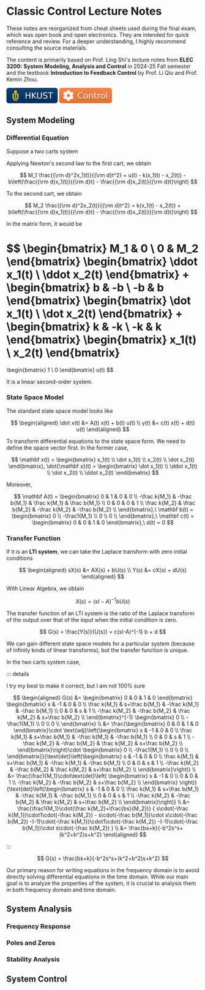 # Classic Control Lecture Notes

These notes are reorganized from cheat sheets used during the final exam, which was open book and open electronics. They are intended for quick reference and review. For a deeper understanding, I highly recommend consulting the source materials.

<CenteredImg src="https://feedback.hkust.edu.hk/resources/image/_book-cover.png" />

The content is primarily based on Prof. Ling Shi's lecture notes from **ELEC 3200: System Modeling, Analysis and Control** in 2024-25 Fall semester and the textbook **Introduction to Feedback Control** by Prof. Li Qiu and Prof. Kemin Zhou.

<Badges>
    <img src="/public/tags/hkust.svg">
    <img src="/public/tags/control.svg">
</Badges>

## System Modeling

### Differential Equation

Suppose a two carts system

<CenteredImg src="https://www.researchgate.net/publication/3478143/figure/fig1/AS:394705897574404@1471116627491/Two-mass-spring-damper-system.png" width=60% />

Applying Newton's second law to the first cart, we obtain

$$
M_1 \frac{{\rm d}^2x_1(t)}{{\rm d}t^2} = u(t) - k(x_1(t) - x_2(t)) - b\left(\frac{{\rm d}x_1(t)}{{\rm d}t} - \frac{{\rm d}x_2(t)}{{\rm d}t}\right)
$$

To the second cart, we obtain

$$
M_2 \frac{{\rm d}^2x_2(t)}{{\rm d}t^2} = k(x_1(t) - x_2(t)) + b\left(\frac{{\rm d}x_1(t)}{{\rm d}t} - \frac{{\rm d}x_2(t)}{{\rm d}t}\right)
$$

In the matrix form, it would be

$$
\begin{bmatrix}
M_1 & 0 \\ 0 & M_2
\end{bmatrix}
\begin{bmatrix}
\ddot x_1(t) \\ \ddot x_2(t)
\end{bmatrix}
+
\begin{bmatrix}
b & -b \\ -b & b
\end{bmatrix}
\begin{bmatrix}
\dot x_1(t) \\ \dot x_2(t)
\end{bmatrix}
+
\begin{bmatrix}
k & -k \\ -k & k
\end{bmatrix}
\begin{bmatrix}
x_1(t) \\ x_2(t)
\end{bmatrix}
=
\begin{bmatrix}
1 \\ 0
\end{bmatrix}
u(t)
$$

It is a linear second-order system.

### State Space Model

The standard state space model looks like

$$
\begin{aligned}
\dot x(t) &= A(t) x(t) + b(t) u(t) \\
y(t) &= c(t) x(t) + d(t) u(t)
\end{aligned}
$$

To transform differential equations to the state space form. We need to define the space vector first. In the former case,

$$
\mathbf x(t) = \begin{bmatrix}
x_1(t) \\ \dot x_1(t) \\ x_2(t) \\ \dot x_2(t)
\end{bmatrix},
\dot{\mathbf x}(t) = \begin{bmatrix}
\dot x_1(t) \\ \ddot x_1(t) \\ \dot x_2(t) \\ \ddot x_2(t)
\end{bmatrix}
$$

Moreover,

$$
\mathbf A(t) = \begin{bmatrix}
0 & 1 & 0 & 0 \\
-\frac k{M_1} & -\frac b{M_1} & \frac k{M_1} & \frac b{M_1} \\
0 & 0 & 0 & 1 \\
\frac k{M_2} & \frac b{M_2} & -\frac k{M_2} & -\frac b{M_2} \\
\end{bmatrix},\
\mathbf b(t) = \begin{bmatrix}
0 \\ -\frac1{M_1} \\ 0 \\ 0 \\
\end{bmatrix},\
\mathbf c(t) = \begin{bmatrix}
0 & 0 & 1 & 0
\end{bmatrix},\
d(t) = 0
$$

### Transfer Function

If it is an **LTI system**, we can take the Laplace transform with zero initial conditions

$$
\begin{aligned}
sX(s) &= AX(s) + bU(s) \\
Y(s) &= cX(s) + dU(s)
\end{aligned}
$$

With Linear Algebra, we obtain

$$
X(s) = (sI-A)^{-1} b U(s)
$$

The transfer function of an LTI system is the ratio of the Laplace transform of the output over that of the input when the initial condition is zero.

$$
G(s) = \frac{Y(s)}{U(s)} = c(sI-A)^{-1} b + d
$$

We can gain different state space models for a particular system (because of infinity kinds of linear transforms), but the transfer function is unique.

In the two carts system case,

::: details

I try my best to make it correct, but I am not 100% sure

$$
\begin{aligned}
G(s) &= \begin{bmatrix}
0 & 0 & 1 & 0
\end{bmatrix}
\begin{bmatrix}
s & -1 & 0 & 0 \\
\frac k{M_1} & s+\frac b{M_1} & -\frac k{M_1} & -\frac b{M_1} \\
0 & 0 & s & 1 \\
-\frac k{M_2} & -\frac b{M_2} & \frac k{M_2} & s+\frac b{M_2} \\
\end{bmatrix}^{-1}
\begin{bmatrix}
0 \\ -\frac1{M_1} \\ 0 \\ 0 \\
\end{bmatrix} \\
&= \frac{\begin{bmatrix}
0 & 0 & 1 & 0
\end{bmatrix}\cdot
\text{adj}\left(\begin{bmatrix}
s & -1 & 0 & 0 \\
\frac k{M_1} & s+\frac b{M_1} & -\frac k{M_1} & -\frac b{M_1} \\
0 & 0 & s & 1 \\
-\frac k{M_2} & -\frac b{M_2} & \frac k{M_2} & s+\frac b{M_2} \\
\end{bmatrix}\right)\cdot
\begin{bmatrix}
0 \\ -\frac1{M_1} \\ 0 \\ 0 \\
\end{bmatrix}}{\text{det}\left(\begin{bmatrix}
s & -1 & 0 & 0 \\
\frac k{M_1} & s+\frac b{M_1} & -\frac k{M_1} & -\frac b{M_1} \\
0 & 0 & s & 1 \\
-\frac k{M_2} & -\frac b{M_2} & \frac k{M_2} & s+\frac b{M_2} \\
\end{bmatrix}\right)} \\
&= \frac{\frac1{M_1}\cdot\text{det}\left(
\begin{bmatrix}
s & -1 & 0 \\
0 & 0 & 1 \\
-\frac k{M_2} & -\frac b{M_2} & s+\frac b{M_2} \\
\end{bmatrix}
\right)}
{\text{det}\left(\begin{bmatrix}
s & -1 & 0 & 0 \\
\frac k{M_1} & s+\frac b{M_1} & -\frac k{M_1} & -\frac b{M_1} \\
0 & 0 & s & 1 \\
-\frac k{M_2} & -\frac b{M_2} & \frac k{M_2} & s+\frac b{M_2} \\
\end{bmatrix}\right)} \\
&=
\frac{\frac1{M_1}\cdot(\frac k{M_2}+\frac{bs}{M_2})}
{
    s\cdot(-\frac k{M_1})\cdot1\cdot(-\frac k{M_2})
    - s\cdot(-\frac b{M_1})\cdot s\cdot(-\frac b{M_2})
    -(-1)\cdot(-\frac k{M_1})\cdot1\cdot(-\frac k{M_2})
    -(-1)\cdot(-\frac b{M_1})\cdot s\cdot(-\frac b{M_2})
} \\
&= \frac{bs+k}{-b^2s^s+(k^2+b^2)s+k^2}
\end{aligned}
$$

:::

$$
G(s) = \frac{bs+k}{-b^2s^s+(k^2+b^2)s+k^2}
$$

Our primary reason for writing equations in the frequency domain is to avoid directly solving differential equations in the time domain. While our main goal is to analyze the properties of the system, it is crucial to analysis them in both frequency domain and time domain.

## System Analysis

### Frequency Response

### Poles and Zeros

### Stability Analysis

## System Control
